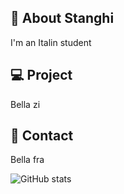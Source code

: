 ## 👋 About Stanghi
I'm an Italin student

## 💻 Project
Bella zi

## 📧 Contact
Bella fra

![GitHub stats](https://github-readme-stats.vercel.app/api?username=Stanghi&show_icons=true)  


